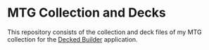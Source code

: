 # MTG Collection and Decks

This repository consists of the collection and deck files of my MTG collection for the [Decked Builder](http://www.deckedbuilder.com/) application.
